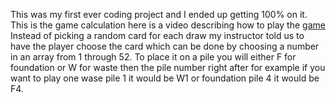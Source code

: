 This was my first ever coding project and I ended up getting 100% on it. This is the game calculation here is a video describing how to play the [game](https://www.youtube.com/watch?v=KmwfCE88L50)
Instead of picking a random card for each draw my instructor told us to have the player choose the card which can be done by choosing a number in an array from 1 through 52. To place it on a pile you will either F 
for foundation or W for waste then the pile number right after for example if you want to play one wase pile 1 it would be W1 or foundation pile 4 it would be F4. 
